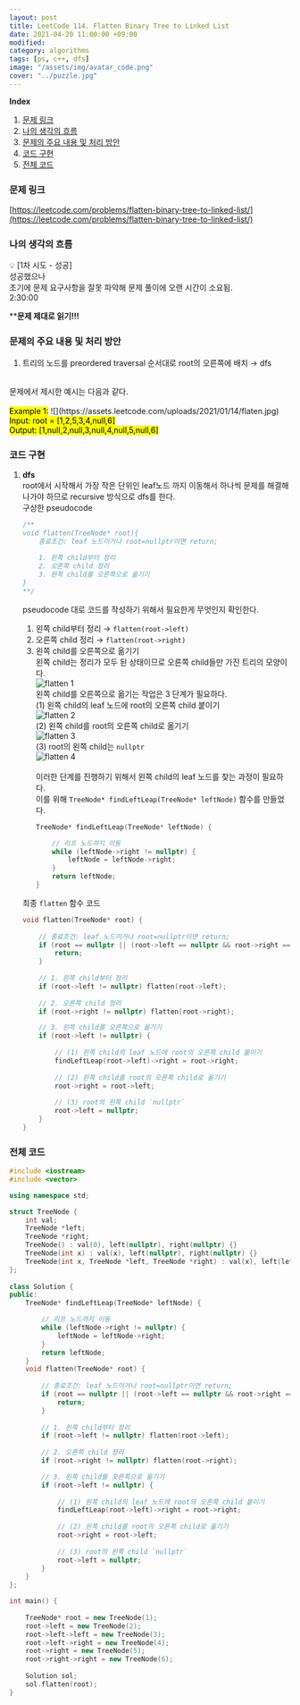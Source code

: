 ```yaml
---
layout: post
title: LeetCode 114. Flatten Binary Tree to Linked List
date: 2021-04-20 11:00:00 +09:00
modified: 
category: algorithms
tags: [ps, c++, dfs]
image: "/assets/img/avatar_code.png"
cover: "../puzzle.jpg"
---
```


**Index**
1. [문제 링크](#문제-링크)
1. [나의 생각의 흐름](#나의-생각의-흐름)
1. [문제의 주요 내용 및 처리 방안](#문제의-주요-내용-및-처리-방안)
1. [코드 구현](#코드-구현)
1. [전체 코드](#전체-코드)

### 문제 링크
[https://leetcode.com/problems/flatten-binary-tree-to-linked-list/](https://leetcode.com/problems/flatten-binary-tree-to-linked-list/)

### 나의 생각의 흐름
💡 [1차 시도 - 성공]<br> 
    성공했으나<br> 
    초기에 문제 요구사항을 잘못 파악해 문제 풀이에 오랜 시간이 소요됨.<br>
    2:30:00<br>

****문제 제대로 읽기!!!**

### 문제의 주요 내용 및 처리 방안
1. 트리의 노드를 preordered traversal 순서대로 root의 오른쪽에 배치 → dfs<br>
<br>
문제에서 제시한 예시는 다음과 같다.<br>
<br>
<mark>Example 1:</mark>
![](https://assets.leetcode.com/uploads/2021/01/14/flaten.jpg)
<mark>Input: root = [1,2,5,3,4,null,6]<br>
Output: [1,null,2,null,3,null,4,null,5,null,6]</mark>

### 코드 구현 
1. **dfs**<br>
    root에서 시작해서 가장 작은 단위인 leaf노드 까지 이동해서 하나씩 문제를 해결해나가야 하므로 recursive 방식으로 dfs를 한다.<br>
    구상한 pseudocode<br>
    ```cpp
    /**
    void flatten(TreeNode* root){
        종료조건: leaf 노드이거나 root=nullptr이면 return;
        
        1. 왼쪽 child부터 정리
        2. 오른쪽 child 정리
        3. 왼쪽 child를 오른쪽으로 옮기기
    }
    **/
    ```
    pseudocode 대로 코드를 작성하기 위해서 필요한게 무엇인지 확인한다.<br>
    1. 왼쪽 child부터 정리 → `flatten(root->left)`
    2. 오른쪽 child 정리 → `flatten(root->right)`
    3. 왼쪽 child를 오른쪽으로 옮기기<br>
        왼쪽 child는 정리가 모두 된 상태이므로 오른쪽 child들만 가진 트리의 모양이다.<br>
        ![flatten 1](https://raw.githubusercontent.com/krispediadot/krispediadot.github.io/master/_posts/algorithm/2020-04-20-leetcode-114/flatten_1.jpeg)<br>
        왼쪽 child를 오른쪽으로 옮기는 작업은 3 단계가 필요하다.<br>
        (1) 왼쪽 child의 leaf 노드에 root의 오른쪽 child 붙이기<br>
        ![flatten 2](https://raw.githubusercontent.com/krispediadot/krispediadot.github.io/master/_posts/algorithm/2020-04-20-leetcode-114/flatten_2.jpeg)<br>
        (2) 왼쪽 child를 root의 오른쪽 child로 옮기기<br>
        ![flatten 3](https://raw.githubusercontent.com/krispediadot/krispediadot.github.io/master/_posts/algorithm/2020-04-20-leetcode-114/flatten_3.jpeg)<br>
        (3) root의 왼쪽 child는 `nullptr`<br>
        ![flatten 4](https://raw.githubusercontent.com/krispediadot/krispediadot.github.io/master/_posts/algorithm/2020-04-20-leetcode-114/flatten_4.jpeg)<br>
        <br>
        이러한 단계를 진행하기 위해서 왼쪽 child의 leaf 노드를 찾는 과정이 필요하다.<br>
        이를 위해 `TreeNode* findLeftLeap(TreeNode* leftNode)` 함수를 만들었다.<br>
        ```cpp
        TreeNode* findLeftLeap(TreeNode* leftNode) {

            // 리프 노드까지 이동
            while (leftNode->right != nullptr) {
                leftNode = leftNode->right;
            }
            return leftNode;
        }
        ```

    최종 `flatten` 함수 코드<br>
    ```cpp
    void flatten(TreeNode* root) {
        
        // 종료조건: leaf 노드이거나 root=nullptr이면 return;
        if (root == nullptr || (root->left == nullptr && root->right == nullptr)) {
            return;
        }
        
        // 1. 왼쪽 child부터 정리
        if (root->left != nullptr) flatten(root->left);
        
        // 2. 오른쪽 child 정리
        if (root->right != nullptr) flatten(root->right);

        // 3. 왼쪽 child를 오른쪽으로 옮기기
        if (root->left != nullptr) {
            
            // (1) 왼쪽 child의 leaf 노드에 root의 오른쪽 child 붙이기
            findLeftLeap(root->left)->right = root->right;
            
            // (2) 왼쪽 child를 root의 오른쪽 child로 옮기기
            root->right = root->left;
            
            // (3) root의 왼쪽 child `nullptr`
            root->left = nullptr;
        }
    }
    ```

### 전체 코드
```c++
#include <iostream>
#include <vector>

using namespace std;

struct TreeNode {
    int val;
    TreeNode *left;
    TreeNode *right;
    TreeNode() : val(0), left(nullptr), right(nullptr) {}
    TreeNode(int x) : val(x), left(nullptr), right(nullptr) {}
    TreeNode(int x, TreeNode *left, TreeNode *right) : val(x), left(left), right(right) {}
};
 
class Solution {
public:
    TreeNode* findLeftLeap(TreeNode* leftNode) {

        // 리프 노드까지 이동
        while (leftNode->right != nullptr) {
            leftNode = leftNode->right;
        }
        return leftNode;
    }
    void flatten(TreeNode* root) {
        
        // 종료조건: leaf 노드이거나 root=nullptr이면 return;
        if (root == nullptr || (root->left == nullptr && root->right == nullptr)) {
            return;
        }
        
        // 1. 왼쪽 child부터 정리
        if (root->left != nullptr) flatten(root->left);
        
        // 2. 오른쪽 child 정리
        if (root->right != nullptr) flatten(root->right);

        // 3. 왼쪽 child를 오른쪽으로 옮기기
        if (root->left != nullptr) {
            
            // (1) 왼쪽 child의 leaf 노드에 root의 오른쪽 child 붙이기
            findLeftLeap(root->left)->right = root->right;
            
            // (2) 왼쪽 child를 root의 오른쪽 child로 옮기기
            root->right = root->left;
            
            // (3) root의 왼쪽 child `nullptr`
            root->left = nullptr;
        }
    }
};

int main() {
    
    TreeNode* root = new TreeNode(1);
    root->left = new TreeNode(2);
    root->left->left = new TreeNode(3);
    root->left->right = new TreeNode(4);
    root->right = new TreeNode(5);
    root->right->right = new TreeNode(6);
    
    Solution sol;
    sol.flatten(root);
}
```
